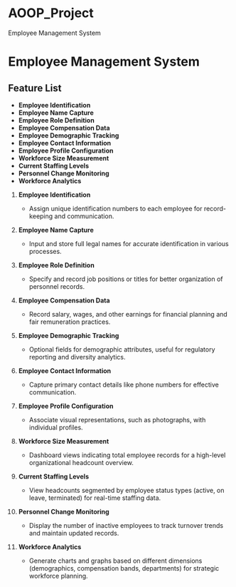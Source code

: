 # AOOP_Project
Employee Management System
# Employee Management System

## Feature List

- **Employee Identification**
- **Employee Name Capture**
- **Employee Role Definition**
- **Employee Compensation Data**
- **Employee Demographic Tracking**
- **Employee Contact Information**
- **Employee Profile Configuration**
- **Workforce Size Measurement**
- **Current Staffing Levels**
- **Personnel Change Monitoring**
- **Workforce Analytics**


1. **Employee Identification**
   - Assign unique identification numbers to each employee for record-keeping and communication.

2. **Employee Name Capture**
   - Input and store full legal names for accurate identification in various processes.

3. **Employee Role Definition**
   - Specify and record job positions or titles for better organization of personnel records.

4. **Employee Compensation Data**
   - Record salary, wages, and other earnings for financial planning and fair remuneration practices.

5. **Employee Demographic Tracking**
   - Optional fields for demographic attributes, useful for regulatory reporting and diversity analytics.

6. **Employee Contact Information**
   - Capture primary contact details like phone numbers for effective communication.

7. **Employee Profile Configuration**
   - Associate visual representations, such as photographs, with individual profiles.

8. **Workforce Size Measurement**
   - Dashboard views indicating total employee records for a high-level organizational headcount overview.

9. **Current Staffing Levels**
   - View headcounts segmented by employee status types (active, on leave, terminated) for real-time staffing data.

10. **Personnel Change Monitoring**
    - Display the number of inactive employees to track turnover trends and maintain updated records.

11. **Workforce Analytics**
    - Generate charts and graphs based on different dimensions (demographics, compensation bands, departments) for strategic workforce planning.
